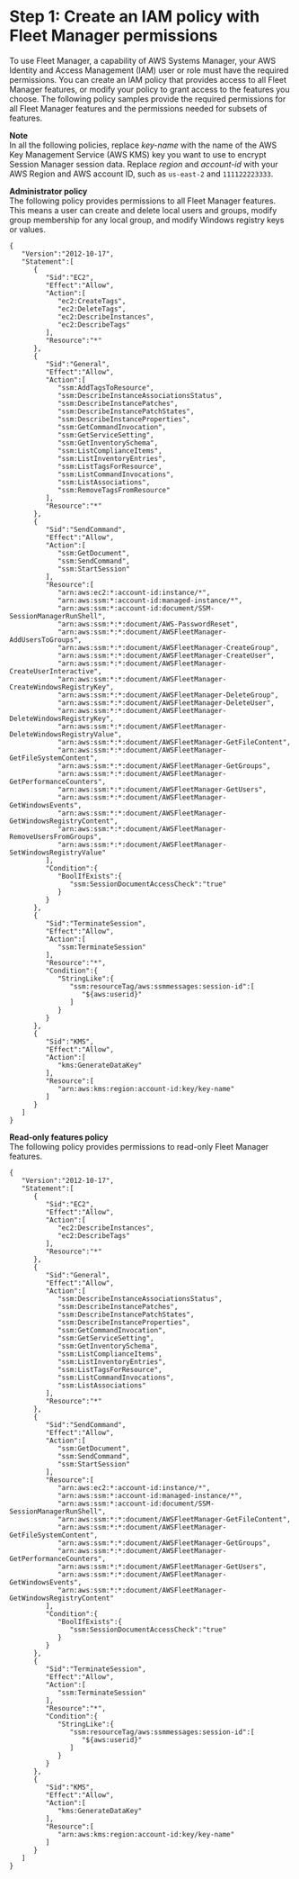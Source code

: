 # Step 1: Create an IAM policy with Fleet Manager permissions<a name="fleet-setup-iam"></a>

To use Fleet Manager, a capability of AWS Systems Manager, your AWS Identity and Access Management \(IAM\) user or role must have the required permissions\. You can create an IAM policy that provides access to all Fleet Manager features, or modify your policy to grant access to the features you choose\. The following policy samples provide the required permissions for all Fleet Manager features and the permissions needed for subsets of features\.

**Note**  
In all the following policies, replace *key\-name* with the name of the AWS Key Management Service \(AWS KMS\) key you want to use to encrypt Session Manager session data\. Replace *region* and *account\-id* with your AWS Region and AWS account ID, such as `us-east-2` and `111122223333`\.

**Administrator policy**  
The following policy provides permissions to all Fleet Manager features\. This means a user can create and delete local users and groups, modify group membership for any local group, and modify Windows registry keys or values\.

```
{
   "Version":"2012-10-17",
   "Statement":[
      {
         "Sid":"EC2",
         "Effect":"Allow",
         "Action":[
            "ec2:CreateTags",
            "ec2:DeleteTags",
            "ec2:DescribeInstances",
            "ec2:DescribeTags"
         ],
         "Resource":"*"
      },
      {
         "Sid":"General",
         "Effect":"Allow",
         "Action":[
            "ssm:AddTagsToResource",
            "ssm:DescribeInstanceAssociationsStatus",
            "ssm:DescribeInstancePatches",
            "ssm:DescribeInstancePatchStates",
            "ssm:DescribeInstanceProperties",
            "ssm:GetCommandInvocation",
            "ssm:GetServiceSetting",
            "ssm:GetInventorySchema",
            "ssm:ListComplianceItems",
            "ssm:ListInventoryEntries",
            "ssm:ListTagsForResource",
            "ssm:ListCommandInvocations",
            "ssm:ListAssociations",
            "ssm:RemoveTagsFromResource"
         ],
         "Resource":"*"
      },
      {
         "Sid":"SendCommand",
         "Effect":"Allow",
         "Action":[
            "ssm:GetDocument",
            "ssm:SendCommand",
            "ssm:StartSession"
         ],
         "Resource":[
            "arn:aws:ec2:*:account-id:instance/*",
            "arn:aws:ssm:*:account-id:managed-instance/*",
            "arn:aws:ssm:*:account-id:document/SSM-SessionManagerRunShell",
            "arn:aws:ssm:*:*:document/AWS-PasswordReset",
            "arn:aws:ssm:*:*:document/AWSFleetManager-AddUsersToGroups",
            "arn:aws:ssm:*:*:document/AWSFleetManager-CreateGroup",
            "arn:aws:ssm:*:*:document/AWSFleetManager-CreateUser",
            "arn:aws:ssm:*:*:document/AWSFleetManager-CreateUserInteractive",
            "arn:aws:ssm:*:*:document/AWSFleetManager-CreateWindowsRegistryKey",
            "arn:aws:ssm:*:*:document/AWSFleetManager-DeleteGroup",
            "arn:aws:ssm:*:*:document/AWSFleetManager-DeleteUser",
            "arn:aws:ssm:*:*:document/AWSFleetManager-DeleteWindowsRegistryKey",
            "arn:aws:ssm:*:*:document/AWSFleetManager-DeleteWindowsRegistryValue",
            "arn:aws:ssm:*:*:document/AWSFleetManager-GetFileContent",
            "arn:aws:ssm:*:*:document/AWSFleetManager-GetFileSystemContent",
            "arn:aws:ssm:*:*:document/AWSFleetManager-GetGroups",
            "arn:aws:ssm:*:*:document/AWSFleetManager-GetPerformanceCounters",
            "arn:aws:ssm:*:*:document/AWSFleetManager-GetUsers",
            "arn:aws:ssm:*:*:document/AWSFleetManager-GetWindowsEvents",
            "arn:aws:ssm:*:*:document/AWSFleetManager-GetWindowsRegistryContent",
            "arn:aws:ssm:*:*:document/AWSFleetManager-RemoveUsersFromGroups",
            "arn:aws:ssm:*:*:document/AWSFleetManager-SetWindowsRegistryValue"
         ],
         "Condition":{
            "BoolIfExists":{
               "ssm:SessionDocumentAccessCheck":"true"
            }
         }
      },
      {
         "Sid":"TerminateSession",
         "Effect":"Allow",
         "Action":[
            "ssm:TerminateSession"
         ],
         "Resource":"*",
         "Condition":{
            "StringLike":{
               "ssm:resourceTag/aws:ssmmessages:session-id":[
                  "${aws:userid}"
               ]
            }
         }
      },
      {
         "Sid":"KMS",
         "Effect":"Allow",
         "Action":[
            "kms:GenerateDataKey"
         ],
         "Resource":[
            "arn:aws:kms:region:account-id:key/key-name"
         ]
      }
   ]
}
```

**Read\-only features policy**  
The following policy provides permissions to read\-only Fleet Manager features\.

```
{
   "Version":"2012-10-17",
   "Statement":[
      {
         "Sid":"EC2",
         "Effect":"Allow",
         "Action":[
            "ec2:DescribeInstances",
            "ec2:DescribeTags"
         ],
         "Resource":"*"
      },
      {
         "Sid":"General",
         "Effect":"Allow",
         "Action":[
            "ssm:DescribeInstanceAssociationsStatus",
            "ssm:DescribeInstancePatches",
            "ssm:DescribeInstancePatchStates",
            "ssm:DescribeInstanceProperties",
            "ssm:GetCommandInvocation",
            "ssm:GetServiceSetting",
            "ssm:GetInventorySchema",
            "ssm:ListComplianceItems",
            "ssm:ListInventoryEntries",
            "ssm:ListTagsForResource",
            "ssm:ListCommandInvocations",
            "ssm:ListAssociations"
         ],
         "Resource":"*"
      },
      {
         "Sid":"SendCommand",
         "Effect":"Allow",
         "Action":[
            "ssm:GetDocument",
            "ssm:SendCommand",
            "ssm:StartSession"
         ],
         "Resource":[
            "arn:aws:ec2:*:account-id:instance/*",
            "arn:aws:ssm:*:account-id:managed-instance/*",
            "arn:aws:ssm:*:account-id:document/SSM-SessionManagerRunShell",
            "arn:aws:ssm:*:*:document/AWSFleetManager-GetFileContent",
            "arn:aws:ssm:*:*:document/AWSFleetManager-GetFileSystemContent",
            "arn:aws:ssm:*:*:document/AWSFleetManager-GetGroups",
            "arn:aws:ssm:*:*:document/AWSFleetManager-GetPerformanceCounters",
            "arn:aws:ssm:*:*:document/AWSFleetManager-GetUsers",
            "arn:aws:ssm:*:*:document/AWSFleetManager-GetWindowsEvents",
            "arn:aws:ssm:*:*:document/AWSFleetManager-GetWindowsRegistryContent"
         ],
         "Condition":{
            "BoolIfExists":{
               "ssm:SessionDocumentAccessCheck":"true"
            }
         }
      },
      {
         "Sid":"TerminateSession",
         "Effect":"Allow",
         "Action":[
            "ssm:TerminateSession"
         ],
         "Resource":"*",
         "Condition":{
            "StringLike":{
               "ssm:resourceTag/aws:ssmmessages:session-id":[
                  "${aws:userid}"
               ]
            }
         }
      },
      {
         "Sid":"KMS",
         "Effect":"Allow",
         "Action":[
            "kms:GenerateDataKey"
         ],
         "Resource":[
            "arn:aws:kms:region:account-id:key/key-name"
         ]
      }
   ]
}
```